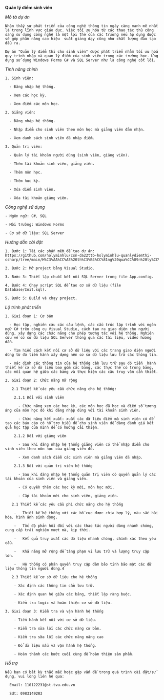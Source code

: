 **Quản lý điểm sinh viên**

  *Mô tả dự án*
  
    Nhận thấy sự phát triển của công nghệ thông tin ngày càng mạnh mẽ nhất là trong lĩnh vực giáo dục. Việc tối ưu hóa từ các thao tác thủ công sang sử dụng công nghệ là một lợi thế của các trường nếu áp dụng được sẽ góp phần nâng cao hiệu  suất giảng dạy cũng như chất lượng đào tạo đầu ra. 
    
    Dự án "Quản lý điểm thi cho sinh viên" được phát triển nhằm tối ưu hoá quy trình nhập và quản lý điểm của sinh viên trong các trường học. Ứng dụng sử dụng Windows Forms C# và SQL Server như là công nghệ cốt lõi.
    
  *Tính năng chính*
  
    1. Sinh viên:
    
      - Đăng nhập hệ thống.
      
      - Xem các học kỳ.
      
      - Xem điểm các môn học.
      
    2. Giảng viên:
    
      - Đăng nhập hệ thống.
      
      - Nhập điểm cho sinh viên theo môn học mà giảng viên đảm nhận.
      
      - Xem danh sách sinh viên đã nhập điểm.
      
    3. Quản trị viên:
    
      - Quản lý tài khoản người dùng (sinh viên, giảng viên).
      
      - Thêm tài khoản sinh viên, giảng viên.
      
      - Thêm môn học.
      
      - Thêm học kỳ.
      
      - Xóa điểm sinh viên.
      
      - Xóa tài khoản giảng viên.
      
  *Công nghệ sử dụng*
  
    - Ngôn ngữ: C#, SQL
    
    - Môi trường: Windows Forms
    
    - Cơ sở dữ liệu: SQL Server
    
  *Hướng dẫn cài đặt*
  
    1. Bước 1: Tải các phần mềm để tạo dự án: https://github.com/holyminhlu/csn-da22ttb-holyminhlu-quanlydiemthi-csharp/tree/main/H%C3%AA%CC%A3%20th%C3%B4%CC%81ng%20qua%CC%89n%20ly%CC%81%20%C4%91i%C3%AA%CC%89m%20thi%20cho%20sinh%20vi%C3%AAn/setup
    
    2. Bước 2: Mở project bằng Visual Studio.
    
    3. Bước 3: Thiết lập chuỗi kết nối SQL Server trong file App.config.
    
    4. Bước 4: Chạy script SQL để tạo cơ sở dữ liệu (file Database/Init.sql).
    
    5. Bước 5: Build và chạy project.
    
  *Lộ trình phát triển*
  
    1. Giai đoạn 1: Cơ bản
    
      - Học tập, nghiên cứu các câu lệnh, các cấu trúc lập trình với ngôn ngữ C# trên công cụ Visual Studio, cách tạo ra giao diện cho người dùng, xây dựng các chức năng cho phép tương tác với hệ thống. Nghiên cứu về cơ sở dữ liệu SQL Server thông qua các tài liệu, video hướng dẫn. 
      
      - Tìm hiểu cách kết nối cơ sở dữ liệu với các trang giao diện người dùng từ đó tiến hành xây dựng nên cơ sở dữ liệu lưu trữ các thông tin.
      
      - Xác định các thông tin của hệ thống cần lưu trữ sau đó tiến  hành thiết kế cơ sở dữ liệu bao gồm các bảng, các thực thể có trong bảng, các mối quan hệ giữa các bảng và thực hiện các câu truy vấn cần thiết.
      
    2. Giai đoạn 2: Chức năng mở rộng
    
       2.1 Thiết kế các yêu cầu chức năng cho hệ thống:
       
        2.1.1 Đối với sinh viên
        
          -	Chức năng xem các học kỳ, các môn học đã học và điểm số tương ứng của môn học đó khi đăng nhập đúng với tài khoản sinh viên.
          
          -	Chức năng kết xuất: xuất các dữ liệu điểm mà sinh viên có để tạo các báo cáo có hỗ trợ biểu đồ cho sinh viên dễ dàng đánh giá kết quả học tập của mình để có hướng cải thiện.
          
        2.1.2 Đối với giảng viên
        
          -	Sau khi đăng nhập hệ thống giảng viên có thể nhập điểm cho sinh viên theo môn học của giảng viên đó.
          
          -	Xem danh sách điểm các sinh viên mà giảng viên đã nhập.
          
        2.1.3 Đối với quản trị viên hệ thống
        
          -	Sau khi đăng nhập hệ thống quản trị viên có quyền quản lý các tài khoản của sinh viên và giảng viên.
          
          -	Có quyền thêm các học kỳ mới, môn học mới.
          
          -	Cấp tài khoản mới cho sinh viên, giảng viên.
          
       2.1 Thiết kế các yêu cầu phi chức năng cho hệ thống
       
        -	Thiết kế hệ thống với các bố cục được chia hợp lý, màu sắc hài hòa, hình ảnh sinh động.
        
        -	Tốc độ phản hồi đối với các thao tác người dùng nhanh chóng, cung cấp trải nghiệm mượt mà, kịp thời.
        
        -	Kết quả truy xuất các dữ liệu nhanh chóng, chính xác theo yêu cầu.
        
        -	Khả năng mở rộng để tăng phạm vi lưu trữ và lượng truy cập lớn.
        
        -	Hệ thống có phân quyền truy cập đảm bảo tính bảo mật các dữ liệu thông tin người dùng.4
        
       2.3 Thiết kế cơ sở dữ liệu cho hệ thống
       
        - Xác định các thông tin cần lưu trữ.
        
        - Xác định quan hệ giữa các bảng, thiết lập ràng buộc.
        
        - Kiểm tra logic và hoàn thiện cơ sở dữ liệu.
        
    3. Giai đoạn 3: Kiểm tra và vận hành hệ thống
    
        - Tiến hành kết nối với cơ sở dữ liệu.
        
        - Kiểm tra sữa lỗi các chức năng cơ bản.
        
        - Kiểm tra sữa lỗi các chức năng nâng cao
        
        - Đổ dữ liệu mẫu và vận hành hệ thống.
        
        - Hoàn thành các bước cuối cùng để hoàn thiện sản phẩm.
        
  *Hỗ trợ*
  
    Nếu bạn có bất kỳ thắc mắc hoặc gặp vấn đề trong quá trình cài đặt/sử dụng, vui lòng liên hệ qua:
    
      Email: 110122231@st.tvu.edu.vn
      
      Sđt: 0983149203
